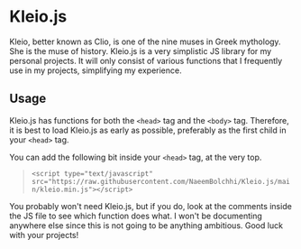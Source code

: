 # Kleio.js
Kleio, better known as Clio, is one of the nine muses in Greek mythology. She is the muse of history. Kleio.js is a very simplistic JS library for my personal projects. It will only consist of various functions that I frequently use in my projects, simplifying my experience.

## Usage
Kleio.js has functions for both the `<head>` tag and the `<body>` tag. Therefore, it is best to load Kleio.js as early as possible, preferably as the first child in your `<head>` tag.

You can add the following bit inside your `<head>` tag, at the very top.
> ```<script type="text/javascript" src="https://raw.githubusercontent.com/NaeemBolchhi/Kleio.js/main/kleio.min.js"></script>```

You probably won't need Kleio.js, but if you do, look at the comments inside the JS file to see which function does what. I won't be documenting anywhere else since this is not going to be anything ambitious. Good luck with your projects!
